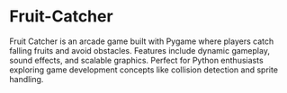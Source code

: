 # Fruit-Catcher
Fruit Catcher is an arcade game built with Pygame where players catch falling fruits and avoid obstacles. Features include dynamic gameplay, sound effects, and scalable graphics. Perfect for Python enthusiasts exploring game development concepts like collision detection and sprite handling.

